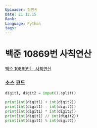 ```yaml
---
UpLoader: 정민서
Date: 21.12.15
Rank: 
Language: Python
tags: 
---
```


# 백준 10869번 사칙연산

[백준 10869번 - 사칙연산](https://www.acmicpc.net/problem/10869)  
  
  
### 소스 코드

```py
digit1, digit2 = input().split()

print(int(digit1) + int(digit2))
print(int(digit1) - int(digit2))
print(int(digit1) * int(digit2))
print(int(digit1) // int(digit2))
print(int(digit1) % int(digit2))

```
